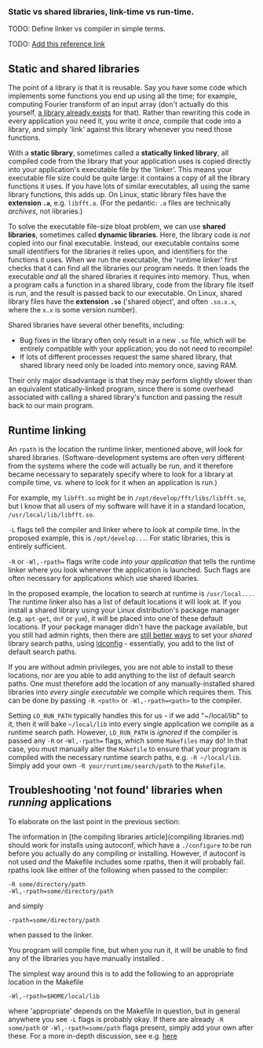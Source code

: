 ### Static vs shared libraries, link-time vs run-time.

TODO: Define linker vs compiler in simple terms.

TODO: [Add this reference link](http://docencia.ac.upc.edu/FIB/USO/Bibliografia/unix-c-libraries.html)

Static and shared libraries
---------------------------

The point of a library is that it is reusable.
Say you have some code which implements some functions you end up using all the time; for example, computing Fourier transform of an input array (don't actually do this yourself, [a library already exists](http://www.fftw.org) for that).
Rather than rewriting this code in every application you need it, you write it _once_, compile that code into a library, and simply 'link' against this library whenever you need those functions.

With a __static library__, sometimes called a __statically linked library__, all compiled code from the library that your application uses is copied directly into your application's executable file by the 'linker'.
This means your executable file size could be quite large: it contains a copy of all the library functions it uses.
If you have lots of similar executables, all using the same library functions, this adds up.
On Linux, static library files have the __extension `.a`__, e.g. `libfft.a`.
(For the pedantic: `.a` files are technically _archives_, not libraries.)

To solve the executable file-size bloat problem, we can use __shared libraries__, sometimes called __dynamic libraries__.
Here, the library code is _not_ copied into our final executable.
Instead, our executable contains some small identifiers for the libraries it relies upon, and identifiers for the functions it uses.
When we run the executable, the 'runtime linker' first checks that it can find all the libraries our program needs.
It then loads the executable _and_ all the shared libraries it requires into
memory.
Thus, when a program calls a function in a shared library, code from the library file itself is run, and the result is passed back to our executable.
On Linux, shared library files have the __extension `.so`__ ('shared object', and often `.so.x.x`, where the `x.x` is some version number).

Shared libraries have several other benefits, including:
- Bug fixes in the library often only result in a new `.so` file, which will be entirely compatible with your application; you do not need to recompile!
- If lots of different processes request the same shared library, that shared library need only be loaded into memory once, saving RAM.

Their only major disadvantage is that they may perform slightly slower than an equivalent statically-linked program, since there is some overhead associated with calling a shared library's function and passing the result back to our main program.


Runtime linking
---------------

An `rpath` is the location the runtime linker, mentioned above, will look for shared libraries.
(Software-development systems are often very different from the systems where the code will actually be run, and it therefore became necessary to separately specify where to look for a library at compile time, vs. where to look for it when an application is run.)

For example, my `libfft.so` might be in `/opt/develop/fft/libs/libfft.so`, but I know that all users of my software will have it in a standard location, `/usr/local/lib/libfft.so`.

`-L` flags tell the compiler and linker where to look at _compile_ time.
In the proposed example, this is `/opt/develop...`.
For static libraries, this is entirely sufficient.

`-R` or `-Wl,-rpath=` flags write code _into your application_ that tells the
runtime linker where you look whenever the application is launched.
Such flags are often necessary for applications which use shared libaries.

In the proposed example, the location to search at runtime is `/usr/local...`.
The runtime linker also has a list of default locations it will look at.
If you install a shared library using your Linux distribution's package manager (e.g. `apt-get`, `dnf` or `yum`), it will be placed into one of these default locations.
If your package manager didn't have the package available, but you still had admin rights, then there are [still better ways](http://choorucode.com/2014/01/14/how-to-add-library-directory-to-ldconfig-cache/) to set your _shared_ library search paths, using [ldconfig](http://linux.die.net/man/8/ldconfig) - essentially, you add to the list of default search paths.

If you are without admin privileges, you are not able to install to these locations, nor are you able to add anything to the list of default search paths.
One must therefore add the location of any manually-installed shared libraries into _every single executable_ we compile which requires them.
This can be done by passing `-R <path>` or `-Wl,-rpath=<path>` to the compiler.

Setting `LD_RUN_PATH` typically handles this for us - if we add "~/local/lib" to it, then it will bake `~/local/lib` into every single application we compile as a runtime search path.
However, `LD_RUN_PATH` is _ignored_ if the compiler is passed any `-R` or -`Wl,-rpath=` flags, which some `Makefiles` may do!
In that case, you must manually alter the `Makefile` to ensure that your program is compiled with the necessary runtime search paths, e.g. `-R ~/local/lib`.
Simply add your own `-R your/runtime/search/path` to the `Makefile`.


Troubleshooting 'not found' libraries when _running_ applications
-----------------------------------------------------------------

To elaborate on the last point in the previous section:

The information in [the compiling libraries article](compiling libraries.md) should work for installs using autoconf, which have a `./configure` to be run before you actually do any compiling or installing.
However, if autoconf is not used _and_ the Makefile includes some rpaths, then it will probably fail.
rpaths look like either of the following when passed to the compiler:

```
-R some/directory/path
-Wl,-rpath=some/directory/path
````

and simply

```
-rpath=some/directory/path
```

when passed to the linker.

You program will compile fine, but when you run it, it will be unable to find any of the libraries you have manually installed .

The simplest way around this is to add the following to an appropriate location in the Makefile

```make
-Wl,-rpath=$HOME/local/lib
```

where 'appropriate' depends on the Makefile in question, but in general
anywhere you see `-L` flags is probably okay.
If there are already `-R some/path` or `-Wl,-rpath=some/path` flags present, simply add your own after these.
For a more in-depth discussion, see e.g.
[here](http://www.eyrie.org/~eagle/notes/rpath.html)
